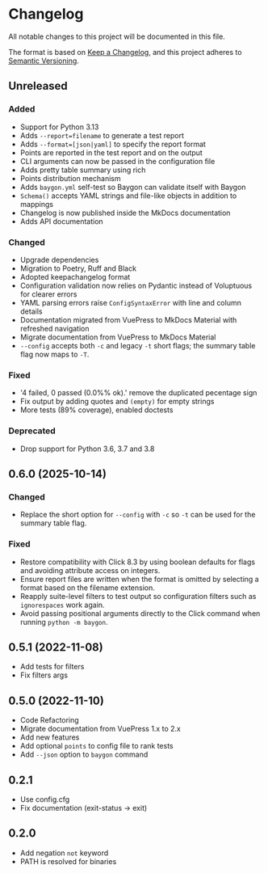 # Changelog

All notable changes to this project will be documented in this file.

The format is based on [Keep a Changelog](https://keepachangelog.com/en/1.1.0/),
and this project adheres to [Semantic Versioning](https://semver.org/spec/v2.0.0.html).

## Unreleased

### Added

- Support for Python 3.13
- Adds `--report=filename` to generate a test report
- Adds `--format=[json|yaml]` to specify the report format
- Points are reported in the test report and on the output
- CLI arguments can now be passed in the configuration file
- Adds pretty table summary using rich
- Points distribution mechanism
- Adds `baygon.yml` self-test so Baygon can validate itself with Baygon
- `Schema()` accepts YAML strings and file-like objects in addition to mappings
- Changelog is now published inside the MkDocs documentation
- Adds API documentation

### Changed

- Upgrade dependencies
- Migration to Poetry, Ruff and Black
- Adopted keepachangelog format
- Configuration validation now relies on Pydantic instead of Voluptuous for clearer errors
- YAML parsing errors raise `ConfigSyntaxError` with line and column details
- Documentation migrated from VuePress to MkDocs Material with refreshed navigation
- Migrate documentation from VuePress to MkDocs Material
- `--config` accepts both `-c` and legacy `-t` short flags; the summary table flag now maps to `-T`.

### Fixed

- '4 failed, 0 passed (0.0%% ok).' remove the duplicated pecentage sign
- Fix output by adding quotes and `(empty)` for empty strings
- More tests (89% coverage), enabled doctests

### Deprecated

- Drop support for Python 3.6, 3.7 and 3.8

## 0.6.0 (2025-10-14)

### Changed

- Replace the short option for `--config` with `-c` so `-t` can be used for the summary table flag.

### Fixed

- Restore compatibility with Click 8.3 by using boolean defaults for flags and avoiding attribute access on integers.
- Ensure report files are written when the format is omitted by selecting a format based on the filename extension.
- Reapply suite-level filters to test output so configuration filters such as `ignorespaces` work again.
- Avoid passing positional arguments directly to the Click command when running `python -m baygon`.

## 0.5.1 (2022-11-08)

- Add tests for filters
- Fix filters args

## 0.5.0 (2022-11-10)

- Code Refactoring
- Migrate documentation from VuePress 1.x to 2.x
- Add new features
- Add optional `points` to config file to rank tests
- Add `--json` option to `baygon` command

## 0.2.1

- Use config.cfg
- Fix documentation (exit-status -> exit)

## 0.2.0

- Add negation `not` keyword
- PATH is resolved for binaries
